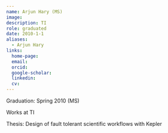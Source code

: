```yaml
---
name: Arjun Hary (MS)
image: 
description: TI
role: graduated
date: 2010-1-1
aliases:
  - Arjun Hary
links:
  home-page: 
  email: 
  orcid: 
  google-scholar: 
  linkedin: 
  cv: 
---
```


Graduation: Spring 2010 (MS)

Works at TI

Thesis: Design of fault tolerant scientific workflows with Kepler